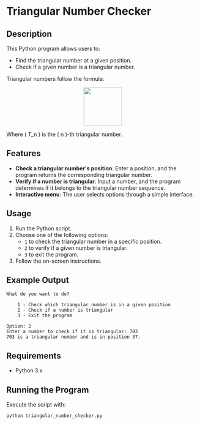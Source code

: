 # Triangular Number Checker

## Description
This Python program allows users to:
- Find the triangular number at a given position.
- Check if a given number is a triangular number.

Triangular numbers follow the formula:
<p align="center">
<img src="https://github.com/user-attachments/assets/104b6b08-a655-4170-a318-3afe878a7dbd" alt="" width="100">
</p>

Where \( T_n \) is the \( n \)-th triangular number.

## Features
- **Check a triangular number's position**: Enter a position, and the program returns the corresponding triangular number.
- **Verify if a number is triangular**: Input a number, and the program determines if it belongs to the triangular number sequence.
- **Interactive menu**: The user selects options through a simple interface.

## Usage
1. Run the Python script.
2. Choose one of the following options:
   - `1` to check the triangular number in a specific position.
   - `2` to verify if a given number is triangular.
   - `3` to exit the program.
3. Follow the on-screen instructions.

## Example Output
```
What do you want to do?

    1 - Check which triangular number is in a given position
    2 - Check if a number is triangular
    3 - Exit the program

Option: 2
Enter a number to check if it is triangular: 703
703 is a triangular number and is in position 37.
```

## Requirements
- Python 3.x

## Running the Program
Execute the script with:
```sh
python triangular_number_checker.py
```
